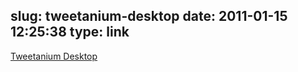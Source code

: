 slug: tweetanium-desktop
date: 2011-01-15 12:25:38
type: link
---

[Tweetanium Desktop](http://developer.appcelerator.com/blog/2011/01/tweetanium-desktop.html)
